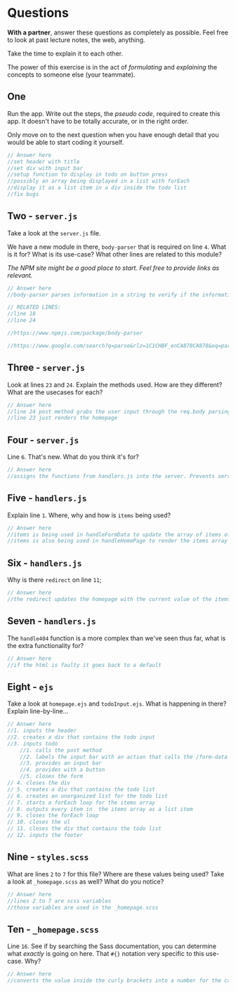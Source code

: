# Questions

**With a partner**, answer these questions as completely as possible. Feel free to look at past lecture notes, the web, anything. 

Take the time to explain it to each other. 

The power of this exercise is in the act of _formulating_ and _explaining_ the concepts to someone else (your teammate).

## One

Run the app. Write out the steps, the _pseudo code_, required to create this app. It doesn't have to be totally accurate, or in the right order.

Only move on to the next question when you have enough detail that you would be able to start coding it yourself.

```js
// Answer here
//set header with title
//set div with input bar 
//setup function to display in todo on button press
//possibly an array being displayed in a list with forEach
//display it as a list item in a div inside the todo list
//fix bugs
```

## Two - `server.js`

Take a look at the `server.js` file.

We have a new module in there, `body-parser` that is required on line `4`. What is it for? What is its use-case? What other lines are related to this module?

_The NPM site might be a good place to start. Feel free to provide links as relevant._

```js
// Answer here
//body-parser parses information in a string to verify if the information is legitimate by comparing it to a database

// RELATED LINES: 
//line 18
//line 24

//https://www.npmjs.com/package/body-parser

//https://www.google.com/search?q=parse&rlz=1C1CHBF_enCA878CA878&oq=parse&aqs=chrome..69i57j35i39l2j0l3j69i60l2.594j0j7&sourceid=chrome&ie=UTF-8
```

## Three - `server.js`

Look at lines `23` and `24`. Explain the methods used. How are they different? What are the usecases for each?

```js
// Answer here
//line 24 post method grabs the user input through the req.body parsing and assigns it to a constant item, which is pushed into the items array which is then rendered in the homepage and displayed through a forEach. 
//line 23 just renders the homepage
```

## Four - `server.js`

Line `6`. That's new. What do you think it's for?

```js
// Answer here
//assigns the functions from handlers.js into the server. Prevents server side coding
```

## Five - `handlers.js`

Explain line `1`. Where, why and how is `items` being used?

```js
// Answer here
//items is being used in handleFormData to update the array of items of the todo list.
//items is also being used in handleHomePage to render the items array into the homepage through the forEach loop
```

## Six - `handlers.js`

Why is there `redirect` on line `11`;

```js
// Answer here
//the redirect updates the homepage with the current value of the items array
``` 

## Seven - `handlers.js`

The `handle404` function is a more complex than we've seen thus far, what is the extra functionality for?

```js
// Answer here
//if the html is faulty it goes back to a default
```

## Eight - `ejs`

Take a look at `homepage.ejs` and `todoInput.ejs`. What is happening in there? Explain line-by-line...

```js
// Answer here
//1. inputs the header
//2. creates a div that contains the todo input
//3. inputs todo
    //1. calls the post method
    //2. labels the input bar with an action that calls the /form-data page
    //3. provides an input bar
    //4. provides with a button
    //5. closes the form
// 4. closes the div
// 5. creates a div that contains the todo list
// 6. creates an unorganized list for the todo list
// 7. starts a forEach loop for the items array
// 8. outputs every item in  the items array as a list item
// 9. closes the forEach loop
// 10. closes the ul
// 11. closes the div that contains the todo list
// 12. inputs the footer
```

## Nine - `styles.scss`

What are lines `2` to `7` for this file? Where are these values being used? Take a look at `_homepage.scss` as well? What do you notice?

```js
// Answer here
//lines 2 to 7 are scss variables
//those variables are used in the _homepage.scss
```

## Ten - `_homepage.scss`

Line `16`. See if by searching the Sass documentation, you can determine what _exactly_ is going on here. That `#{}` notation very specific to this use-case. Why?

```js
// Answer here
//converts the value inside the curly brackets into a number for the calc method
```
